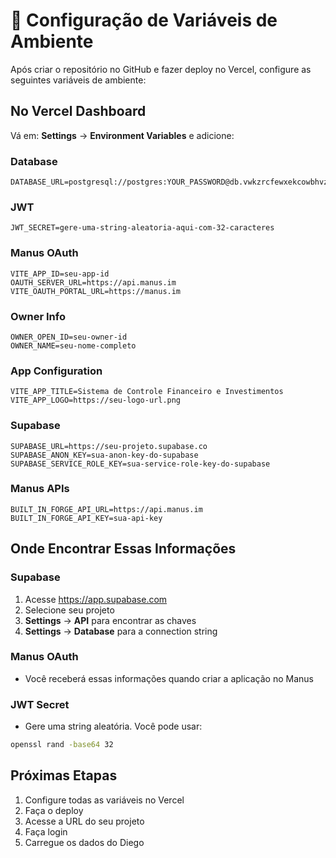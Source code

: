 # 🔐 Configuração de Variáveis de Ambiente

Após criar o repositório no GitHub e fazer deploy no Vercel, configure as seguintes variáveis de ambiente:

## No Vercel Dashboard

Vá em: **Settings** → **Environment Variables** e adicione:

### Database
```
DATABASE_URL=postgresql://postgres:YOUR_PASSWORD@db.vwkzrcfewxekcowbhvzf.supabase.co:5432/postgres
```

### JWT
```
JWT_SECRET=gere-uma-string-aleatoria-aqui-com-32-caracteres
```

### Manus OAuth
```
VITE_APP_ID=seu-app-id
OAUTH_SERVER_URL=https://api.manus.im
VITE_OAUTH_PORTAL_URL=https://manus.im
```

### Owner Info
```
OWNER_OPEN_ID=seu-owner-id
OWNER_NAME=seu-nome-completo
```

### App Configuration
```
VITE_APP_TITLE=Sistema de Controle Financeiro e Investimentos
VITE_APP_LOGO=https://seu-logo-url.png
```

### Supabase
```
SUPABASE_URL=https://seu-projeto.supabase.co
SUPABASE_ANON_KEY=sua-anon-key-do-supabase
SUPABASE_SERVICE_ROLE_KEY=sua-service-role-key-do-supabase
```

### Manus APIs
```
BUILT_IN_FORGE_API_URL=https://api.manus.im
BUILT_IN_FORGE_API_KEY=sua-api-key
```

## Onde Encontrar Essas Informações

### Supabase
1. Acesse https://app.supabase.com
2. Selecione seu projeto
3. **Settings** → **API** para encontrar as chaves
4. **Settings** → **Database** para a connection string

### Manus OAuth
- Você receberá essas informações quando criar a aplicação no Manus

### JWT Secret
- Gere uma string aleatória. Você pode usar:
```bash
openssl rand -base64 32
```

## Próximas Etapas

1. Configure todas as variáveis no Vercel
2. Faça o deploy
3. Acesse a URL do seu projeto
4. Faça login
5. Carregue os dados do Diego

